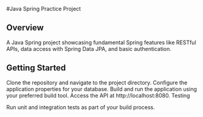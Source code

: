#Java Spring Practice Project

## Overview

A Java Spring project showcasing fundamental Spring features like RESTful APIs, data access with Spring Data JPA, and basic authentication.

## Getting Started

Clone the repository and navigate to the project directory.
Configure the application properties for your database.
Build and run the application using your preferred build tool.
Access the API at http://localhost:8080.
Testing

Run unit and integration tests as part of your build process.
